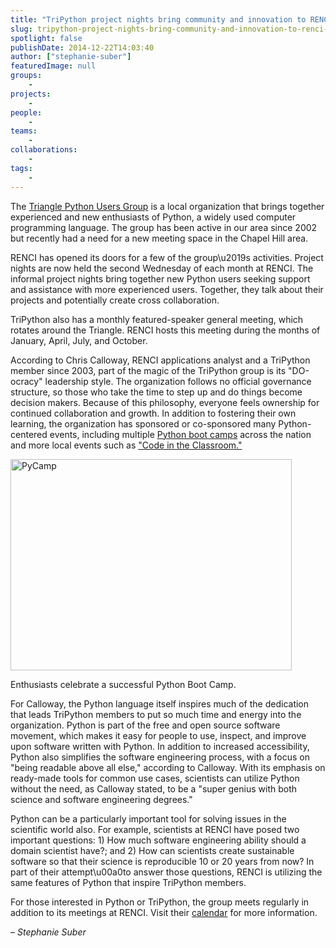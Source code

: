 ```yaml
---
title: "TriPython project nights bring community and innovation to RENCI after hours"
slug: tripython-project-nights-bring-community-and-innovation-to-renci-after-hours
spotlight: false
publishDate: 2014-12-22T14:03:40
author: ["stephanie-suber"]
featuredImage: null
groups:
    - 
projects:
    - 
people:
    - 
teams: 
    - 
collaborations:
    - 
tags:
    - 
---
```

<p>The <a href="http://tripython.org/" target="_blank">Triangle Python Users Group</a> is a local organization that brings together experienced and new enthusiasts of Python, a widely used computer programming language. The group has been active in our area since 2002 but recently had a need for a new meeting space in the Chapel Hill area.</p>
<p>RENCI has opened its doors for a few of the group\u2019s activities. Project nights are now held the second Wednesday of each month at RENCI. The informal project nights bring together new Python users seeking support and assistance with more experienced users. Together, they talk about their projects and potentially create cross collaboration.</p>
<p><!--more--></p>
<p>TriPython also has a monthly featured-speaker general meeting, which rotates around the Triangle. RENCI hosts this meeting during the months of January, April, July, and October.</p>
<p>According to Chris Calloway, RENCI applications analyst and a TriPython member since 2003, part of the magic of the TriPython group is its "DO-ocracy" leadership style. The organization follows no official governance structure, so those who take the time to step up and do things become decision makers. Because of this philosophy, everyone feels ownership for continued collaboration and growth. In addition to fostering their own learning, the organization has sponsored or co-sponsored many Python-centered events, including multiple <a href="http://tripython.org/boot-camp/" target="_blank">Python boot camps</a> across the nation and more local events such as <a href="http://tripython.org/gallery/code-in-the-classroom-aug-2014/" target="_blank">"Code in the Classroom."</a></p>
<div id="attachment_14201" class="wp-caption alignright" style="width: 450px"><a href="https://renci.org/wp-content/uploads/2014/12/large-2.jpeg"  rel="lightbox[roadtrip]"><img class="wp-image-14201" src="https://renci.org/wp-content/uploads/2014/12/large-2-640x480.jpeg" alt="PyCamp" width="450" height="338" srcset="https://renci.org/wp-content/uploads/2014/12/large-2-640x480.jpeg 640w, https://renci.org/wp-content/uploads/2014/12/large-2-300x225.jpeg 300w, https://renci.org/wp-content/uploads/2014/12/large-2.jpeg 768w" sizes="(max-width: 450px) 100vw, 450px" /></a></p>
<p class="wp-caption-text">Enthusiasts celebrate a successful Python Boot Camp.</p>
</div>
<p>For Calloway, the Python language itself inspires much of the dedication that leads TriPython members to put so much time and energy into the organization. Python is part of the free and open source software movement, which makes it easy for people to use, inspect, and improve upon software written with Python. In addition to increased accessibility, Python also simplifies the software engineering process, with a focus on "being readable above all else," according to Calloway. With its emphasis on ready-made tools for common use cases, scientists can utilize Python without the need, as Calloway stated, to be a "super genius with both science and software engineering degrees."</p>
<p>Python can be a particularly important tool for solving issues in the scientific world also. For example, scientists at RENCI have posed two important questions: 1) How much software engineering ability should a domain scientist have?; and 2) How can scientists create sustainable software so that their science is reproducible 10 or 20 years from now? In part of their attempt\u00a0to answer those questions, RENCI is utilizing the same features of Python that inspire TriPython members.</p>
<p>For those interested in Python or TriPython, the group meets regularly in addition to its meetings at RENCI. Visit their <a href="http://tripython.org/events" target="_blank">calendar</a> for more information.</p>
<p><em>&#8211; Stephanie Suber</em></p>
<!-- AddThis Advanced Settings generic via filter on the_content --><!-- AddThis Share Buttons generic via filter on the_content -->
